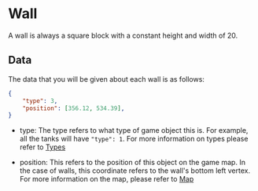 # Wall

A wall is always a square block with a constant height and width of 20.

## Data

The data that you will be given about each wall is as follows:

```json
{
    "type": 3,
    "position": [356.12, 534.39],
}
```

* type: The type refers to what type of game object this is. For example, all the tanks will have `"type": 1`. For more information on types please refer to [Types](../game_logic/types.md)

* position: This refers to the position of this object on the game map. In the case of walls, this coordinate refers to the wall's bottom left vertex. For more information on the map, please refer to [Map](../game_logic/map.md)

